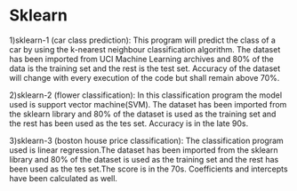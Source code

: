# Sklearn

1)sklearn-1 (car class prediction):
This program will predict the class of a car by using the k-nearest neighbour classification algorithm. The dataset has been imported from UCI Machine Learning archives and 80% of the data is the training set and the rest is the test set. Accuracy of the dataset will change with every execution of the code but shall remain above 70%.

2)sklearn-2 (flower classification):
In this classification program the model used is support vector machine(SVM). The dataset has been imported from the sklearn library and 80% of the dataset is used as the training set and the rest has been used as the tes set. Accuracy is in the late 90s.

3)sklearn-3 (boston house price classification):
The classification program used is linear regression.The dataset has been imported from the sklearn library and 80% of the dataset is used as the training set and the rest has been used as the tes set.The score is in the 70s. Coefficients and intercepts have been calculated as well.
